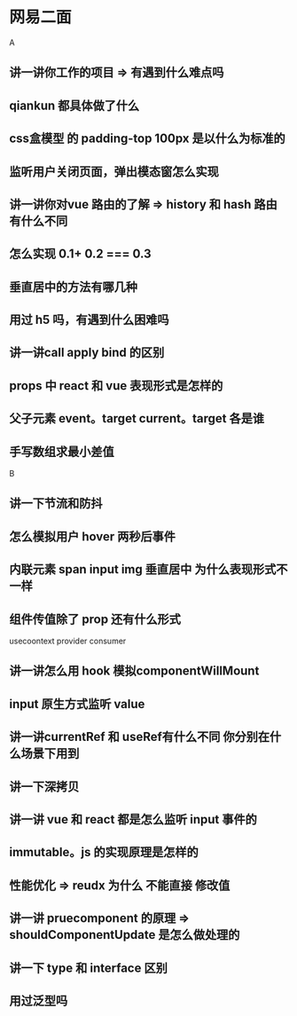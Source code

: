 # 网易二面
A
## 讲一讲你工作的项目 => 有遇到什么难点吗

## qiankun 都具体做了什么

## css盒模型 的 padding-top 100px 是以什么为标准的

## 监听用户关闭页面，弹出模态窗怎么实现

## 讲一讲你对vue 路由的了解 => history 和 hash 路由有什么不同

## 怎么实现 0.1+ 0.2  === 0.3

## 垂直居中的方法有哪几种

## 用过 h5 吗，有遇到什么困难吗

## 讲一讲call apply bind 的区别

## props 中 react 和 vue 表现形式是怎样的

## 父子元素 event。target  current。target 各是谁

## 手写数组求最小差值

B

## 讲一下节流和防抖

## 怎么模拟用户 hover 两秒后事件

## 内联元素 span input img  垂直居中  为什么表现形式不一样

## 组件传值除了 prop 还有什么形式

usecoontext provider  consumer

## 讲一讲怎么用 hook 模拟componentWillMount

## input 原生方式监听 value

## 讲一讲currentRef 和 useRef有什么不同 你分别在什么场景下用到

## 讲一下深拷贝

## 讲一讲 vue 和 react 都是怎么监听 input 事件的

## immutable。js 的实现原理是怎样的

## 性能优化 => reudx  为什么 不能直接 修改值

## 讲一讲 pruecomponent 的原理 => shouldComponentUpdate 是怎么做处理的

## 讲一下 type 和 interface 区别

## 用过泛型吗
